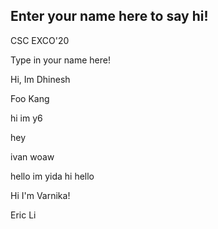 ## Enter your name here to say hi!

CSC EXCO'20

Type in your name here!

Hi, Im Dhinesh

Foo Kang

hi im y6

hey

ivan woaw

hello im yida hi hello

Hi I'm Varnika!

Eric Li
